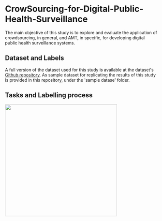 # CrowSourcing-for-Digital-Public-Health-Surveillance

The main objective of this study is to explore and evaluate the application of crowdsourcing, in general, and AMT, in specific, for developing digital public health surveillance systems.

## Dataset and Labels
A full version of the dataset used for this study is available at the dataset's [Github repository](https://github.com/data-intelligence-for-health-lab/Lpheada-Labelled-Public-HEAlth-DAtaset). As sample dataset for replicating the results of this study is provided in this repository, under the 'sample datase' folder.

## Tasks and Labelling process

<img src="/Images/TaskSample.png" width="370">
